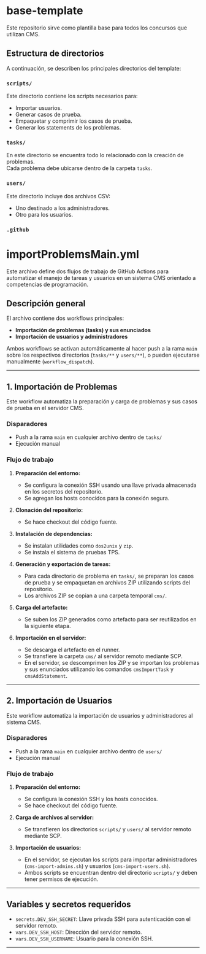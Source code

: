 # base-template

Este repositorio sirve como plantilla base para todos los concursos que utilizan CMS.

## Estructura de directorios

A continuación, se describen los principales directorios del template:

### `scripts/`

Este directorio contiene los scripts necesarios para:

- Importar usuarios.
- Generar casos de prueba.
- Empaquetar y comprimir los casos de prueba.
- Generar los statements de los problemas.

### `tasks/`

En este directorio se encuentra todo lo relacionado con la creación de problemas.  
Cada problema debe ubicarse dentro de la carpeta `tasks`.

### `users/`

Este directorio incluye dos archivos CSV:
- Uno destinado a los administradores.
- Otro para los usuarios.

### `.github`

# importProblemsMain.yml

Este archivo define dos flujos de trabajo de GitHub Actions para automatizar el manejo de tareas y usuarios en un sistema CMS orientado a competencias de programación.

## Descripción general

El archivo contiene dos workflows principales:

- **Importación de problemas (tasks) y sus enunciados**
- **Importación de usuarios y administradores**

Ambos workflows se activan automáticamente al hacer push a la rama `main` sobre los respectivos directorios (`tasks/**` y `users/**`), o pueden ejecutarse manualmente (`workflow_dispatch`).

---

## 1. Importación de Problemas

Este workflow automatiza la preparación y carga de problemas y sus casos de prueba en el servidor CMS.

### Disparadores
- Push a la rama `main` en cualquier archivo dentro de `tasks/`
- Ejecución manual

### Flujo de trabajo

1. **Preparación del entorno:**
   - Se configura la conexión SSH usando una llave privada almacenada en los secretos del repositorio.
   - Se agregan los hosts conocidos para la conexión segura.

2. **Clonación del repositorio:**
   - Se hace checkout del código fuente.

3. **Instalación de dependencias:**
   - Se instalan utilidades como `dos2unix` y `zip`.
   - Se instala el sistema de pruebas TPS.

4. **Generación y exportación de tareas:**
   - Para cada directorio de problema en `tasks/`, se preparan los casos de prueba y se empaquetan en archivos ZIP utilizando scripts del repositorio.
   - Los archivos ZIP se copian a una carpeta temporal `cms/`.

5. **Carga del artefacto:**
   - Se suben los ZIP generados como artefacto para ser reutilizados en la siguiente etapa.

6. **Importación en el servidor:**
   - Se descarga el artefacto en el runner.
   - Se transfiere la carpeta `cms/` al servidor remoto mediante SCP.
   - En el servidor, se descomprimen los ZIP y se importan los problemas y sus enunciados utilizando los comandos `cmsImportTask` y `cmsAddStatement`.

---

## 2. Importación de Usuarios

Este workflow automatiza la importación de usuarios y administradores al sistema CMS.

### Disparadores
- Push a la rama `main` en cualquier archivo dentro de `users/`
- Ejecución manual

### Flujo de trabajo

1. **Preparación del entorno:**
   - Se configura la conexión SSH y los hosts conocidos.
   - Se hace checkout del código fuente.

2. **Carga de archivos al servidor:**
   - Se transfieren los directorios `scripts/` y `users/` al servidor remoto mediante SCP.

3. **Importación de usuarios:**
   - En el servidor, se ejecutan los scripts para importar administradores (`cms-import-admins.sh`) y usuarios (`cms-import-users.sh`).  
   - Ambos scripts se encuentran dentro del directorio `scripts/` y deben tener permisos de ejecución.

---

## Variables y secretos requeridos

- `secrets.DEV_SSH_SECRET`: Llave privada SSH para autenticación con el servidor remoto.
- `vars.DEV_SSH_HOST`: Dirección del servidor remoto.
- `vars.DEV_SSH_USERNAME`: Usuario para la conexión SSH.

---
